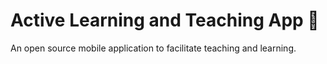 # Active Learning and Teaching App :iphone:
An open source mobile application to facilitate teaching and learning.

